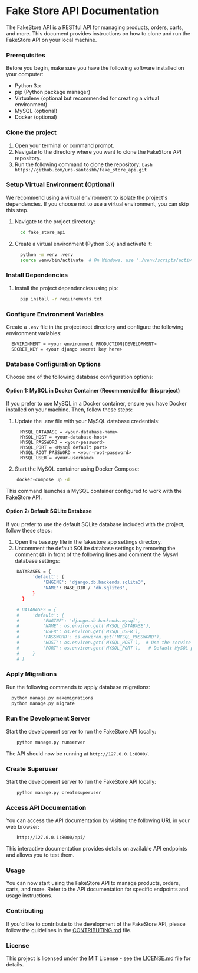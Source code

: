 # Fake Store API Documentation
The FakeStore API is a RESTful API for managing products, orders, carts, and more. This document provides instructions on how to clone and run the FakeStore API on your local machine.

### Prerequisites
Before you begin, make sure you have the following software installed on your computer:
  - Python 3.x
  - pip (Python package manager)
  - Virtualenv (optional but recommended for creating a virtual environment)
  - MySQL (optional)
  - Docker (optional)
  
### Clone the project 
  1. Open your terminal or command prompt.
  2. Navigate to the directory where you want to clone the FakeStore API repository.
  3. Run the following command to clone the repository:
    ```bash
        https://github.com/urs-santoshh/fake_store_api.git
    ```

### Setup Virtual Environment (Optional)
We recommend using a virtual environment to isolate the project's dependencies. If you choose not to use a virtual environment, you can skip this step.
  1. Navigate to the project directory:
     ```bash
       cd fake_store_api
     ```
  2. Create a virtual environment (Python 3.x) and activate it:
     ```bash
       python -m venv .venv
       source venv/bin/activate  # On Windows, use "./venv/scripts/activate"
     ```
   
### Install Dependencies
  1. Install the project dependencies using pip:
     ```bash
       pip install -r requirements.txt
     ```

### Configure Environment Variables
Create a `.env` file in the project root directory and configure the following environment variables:
  ```env
    ENVIRONMENT = <your environment PRODUCTION|DEVELOPMENT>
    SECRET_KEY = <your django secret key here>
  ```

### Database Configuration Options
Choose one of the following database configuration options:

#### Option 1: MySQL in Docker Container (Recommended for this project)
If you prefer to use MySQL in a Docker container, ensure you have Docker installed on your machine. Then, follow these steps:
1. Update the .env file with your MySQL database credentials:
    ```env
      MYSQL_DATABASE = <your-database-name>
      MYSQL_HOST = <your-database-host>
      MYSQL_PASSWORD = <your-password>
      MYSQL_PORT = <Mysql default port>
      MYSQL_ROOT_PASSWORD = <your-root-password>
      MYSQL_USER = <your-username>
    ```
2. Start the MySQL container using Docker Compose:
  ```bash
      docker-compose up -d
  ```
This command launches a MySQL container configured to work with the FakeStore API.

#### Option 2: Default SQLite Database
If you prefer to use the default SQLite database included with the project, follow these steps:
1. Open the base.py file in the fakestore app settings directory.
2. Uncomment the default SQLite database settings by removing the comment (#) in front of the following lines and comment the Myswl database settings:
  ```bash
      DATABASES = {
            'default': {
                'ENGINE': 'django.db.backends.sqlite3',
                'NAME': BASE_DIR / 'db.sqlite3',
            }
        }

      # DATABASES = {
      #     'default': {
      #         'ENGINE': 'django.db.backends.mysql',
      #         'NAME': os.environ.get('MYSQL_DATABASE'),
      #         'USER': os.environ.get('MYSQL_USER'),
      #         'PASSWORD': os.environ.get('MYSQL_PASSWORD'),
      #         'HOST': os.environ.get('MYSQL_HOST'),  # Use the service name defined in your Docker Compose file in production
      #         'PORT': os.environ.get('MYSQL_PORT'),   # Default MySQL port
      #     }
      # }
  ```

### Apply Migrations
Run the following commands to apply database migrations: 
  ```bash
    python manage.py makemigrations
    python manage.py migrate
  ```

### Run the Development Server
Start the development server to run the FakeStore API locally:
  ```bash
      python manage.py runserver
  ```
The API should now be running at `http://127.0.0.1:8000/`.

### Create Superuser
Start the development server to run the FakeStore API locally:
  ```bash
      python manage.py createsuperuser
  ```

### Access API Documentation
You can access the API documentation by visiting the following URL in your web browser:
  ```
      http://127.0.0.1:8000/api/
  ```
This interactive documentation provides details on available API endpoints and allows you to test them.

### Usage
You can now start using the FakeStore API to manage products, orders, carts, and more. Refer to the API documentation for specific endpoints and usage instructions.

### Contributing
If you'd like to contribute to the development of the FakeStore API, please follow the guidelines in the [CONTRIBUTING.md](CONTRIBUTING.md) file.

### License
This project is licensed under the MIT License - see the [LICENSE.md](LICENSE.md) file for details.


